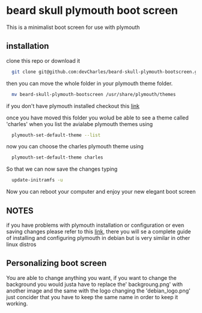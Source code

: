 # beard skull plymouth boot screen

This is a minimalist boot screen for use with plymouth


## installation

clone this repo or download it
```bash
  git clone git@github.com:devCharles/beard-skull-plymouth-bootscreen.git
```
then you can move the whole folder in your plymouth theme folder.
```bash
  mv beard-skull-plymouth-bootscreen /usr/share/plymouth/themes
```
if you don't have plymouth installed checkout this [link](https://miguelmenendez.pro/en/articles/install-plymouth-debian-graphical-boot-animation-while-boot-shutdown.html)

once you have moved this folder you wolud be able to see a theme called 'charles' when you list the avialabe plymouth themes using
```bash
  plymouth-set-default-theme --list
```
now you can choose the charles plymouth theme using
```bash
  plymouth-set-default-theme charles
```
So that we can now save the changes typing
```bash
  update-initramfs -u
```
Now you can reboot your computer and enjoy your new elegant boot screen

## NOTES
if you have problems with plymouth installation or configuration or even saving changes please refer to this [link](https://miguelmenendez.pro/en/articles/install-plymouth-debian-graphical-boot-animation-while-boot-shutdown.html), there you will se a complete guide of installing and configuring plymouth in debian but is very similar in other linux distros

## Personalizing boot screen
You are able to change anything you want, if you want to change the background you would justa have to replace the' backgroung.png' with another image and the same with the logo changing the 'debian_logo.png' just concider that you have to keep the same name in order to keep it working.
